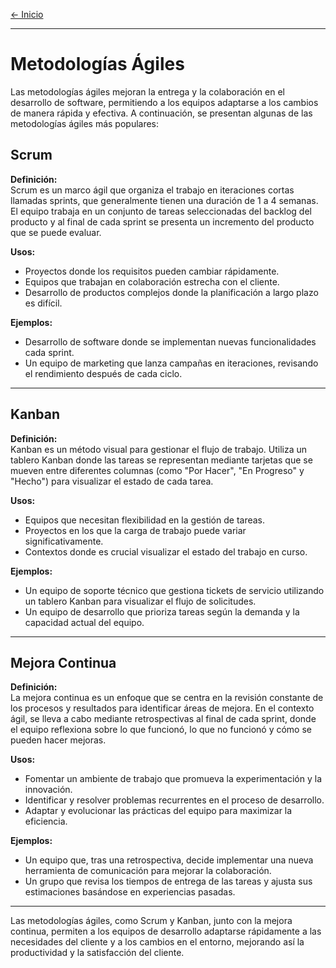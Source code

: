 [← Inicio](./README.md)

------

# Metodologías Ágiles

Las metodologías ágiles mejoran la entrega y la colaboración en el desarrollo de software, permitiendo a los equipos adaptarse a los cambios de manera rápida y efectiva. A continuación, se presentan algunas de las metodologías ágiles más populares:

## Scrum
**Definición:**  
Scrum es un marco ágil que organiza el trabajo en iteraciones cortas llamadas sprints, que generalmente tienen una duración de 1 a 4 semanas. El equipo trabaja en un conjunto de tareas seleccionadas del backlog del producto y al final de cada sprint se presenta un incremento del producto que se puede evaluar.

**Usos:**  
- Proyectos donde los requisitos pueden cambiar rápidamente.
- Equipos que trabajan en colaboración estrecha con el cliente.
- Desarrollo de productos complejos donde la planificación a largo plazo es difícil.

**Ejemplos:**  
- Desarrollo de software donde se implementan nuevas funcionalidades cada sprint.
- Un equipo de marketing que lanza campañas en iteraciones, revisando el rendimiento después de cada ciclo.

---

## Kanban
**Definición:**  
Kanban es un método visual para gestionar el flujo de trabajo. Utiliza un tablero Kanban donde las tareas se representan mediante tarjetas que se mueven entre diferentes columnas (como "Por Hacer", "En Progreso" y "Hecho") para visualizar el estado de cada tarea.

**Usos:**  
- Equipos que necesitan flexibilidad en la gestión de tareas.
- Proyectos en los que la carga de trabajo puede variar significativamente.
- Contextos donde es crucial visualizar el estado del trabajo en curso.

**Ejemplos:**  
- Un equipo de soporte técnico que gestiona tickets de servicio utilizando un tablero Kanban para visualizar el flujo de solicitudes.
- Un equipo de desarrollo que prioriza tareas según la demanda y la capacidad actual del equipo.

---

## Mejora Continua
**Definición:**  
La mejora continua es un enfoque que se centra en la revisión constante de los procesos y resultados para identificar áreas de mejora. En el contexto ágil, se lleva a cabo mediante retrospectivas al final de cada sprint, donde el equipo reflexiona sobre lo que funcionó, lo que no funcionó y cómo se pueden hacer mejoras.

**Usos:**  
- Fomentar un ambiente de trabajo que promueva la experimentación y la innovación.
- Identificar y resolver problemas recurrentes en el proceso de desarrollo.
- Adaptar y evolucionar las prácticas del equipo para maximizar la eficiencia.

**Ejemplos:**  
- Un equipo que, tras una retrospectiva, decide implementar una nueva herramienta de comunicación para mejorar la colaboración.
- Un grupo que revisa los tiempos de entrega de las tareas y ajusta sus estimaciones basándose en experiencias pasadas.

---

Las metodologías ágiles, como Scrum y Kanban, junto con la mejora continua, permiten a los equipos de desarrollo adaptarse rápidamente a las necesidades del cliente y a los cambios en el entorno, mejorando así la productividad y la satisfacción del cliente.
